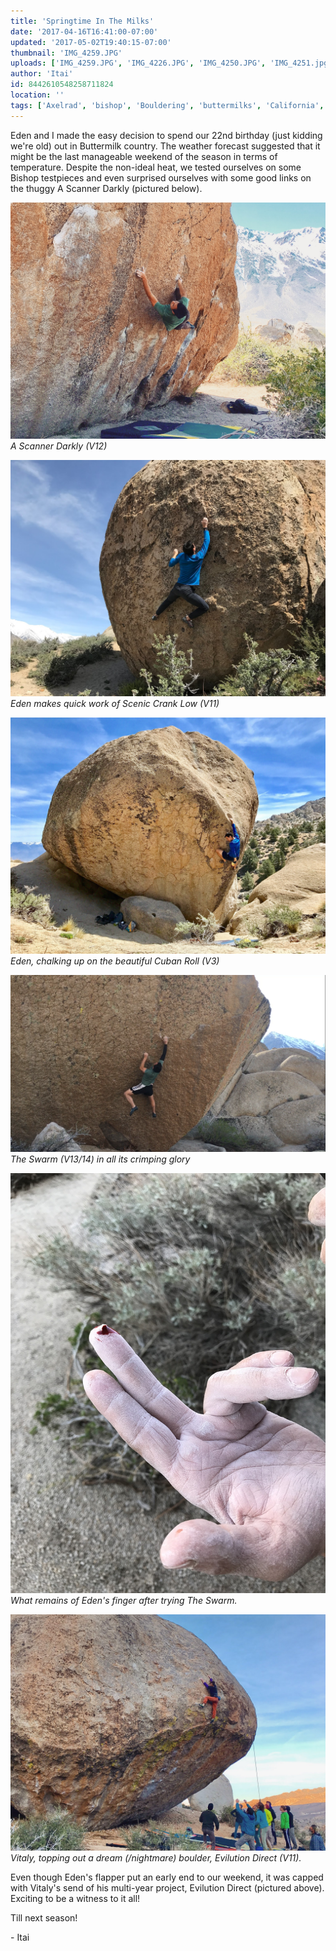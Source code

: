 ```yaml
---
title: 'Springtime In The Milks'
date: '2017-04-16T16:41:00-07:00'
updated: '2017-05-02T19:40:15-07:00'
thumbnail: 'IMG_4259.JPG'
uploads: ['IMG_4259.JPG', 'IMG_4226.JPG', 'IMG_4250.JPG', 'IMG_4251.jpg', 'IMG_4249.JPG', 'IMG_4263.JPG']
author: 'Itai'
id: 8442610548258711824
location: ''
tags: ['Axelrad', 'bishop', 'Bouldering', 'buttermilks', 'California', 'Climbing', 'Eden', 'granite', 'highball', 'Itai']
---
```


Eden and I made the easy decision to spend our 22nd birthday (just kidding we're old) out in Buttermilk country. The weather forecast suggested that it might be the last manageable weekend of the season in terms of temperature. Despite the non-ideal heat, we tested ourselves on some Bishop testpieces and even surprised ourselves with some good links on the thuggy A Scanner Darkly (pictured below).

![A Scanner Darkly (V12)](uploads/IMG_4259.JPG)*A Scanner Darkly (V12)*

![Eden makes quick work of Scenic Crank Low (V11)](uploads/IMG_4226.JPG)*Eden makes quick work of Scenic Crank Low (V11)*

![Eden, chalking up on the beautiful Cuban Roll (V3)](uploads/IMG_4250.JPG)*Eden, chalking up on the beautiful Cuban Roll (V3)*

![The Swarm (V13/14) in all its crimping glory](uploads/IMG_4251.jpg)*The Swarm (V13/14) in all its crimping glory*

![What remains of Eden's finger after trying The Swarm.](uploads/IMG_4249.JPG)*What remains of Eden's finger after trying The Swarm.*

![Vitaly, topping out a dream (/nightmare) boulder, Evilution Direct (V11).](uploads/IMG_4263.JPG)*Vitaly, topping out a dream (/nightmare) boulder, Evilution Direct (V11).*

Even though Eden's flapper put an early end to our weekend, it was capped with Vitaly's send of his multi-year project, Evilution Direct (pictured above). Exciting to be a witness to it all!

Till next season!

\- Itai
